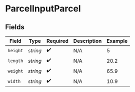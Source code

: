 # ParcelInputParcel


## Fields

| Field              | Type               | Required           | Description        | Example            |
| ------------------ | ------------------ | ------------------ | ------------------ | ------------------ |
| `height`           | *string*           | :heavy_check_mark: | N/A                | 5                  |
| `length`           | *string*           | :heavy_check_mark: | N/A                | 20.2               |
| `weight`           | *string*           | :heavy_check_mark: | N/A                | 65.9               |
| `width`            | *string*           | :heavy_check_mark: | N/A                | 10.9               |